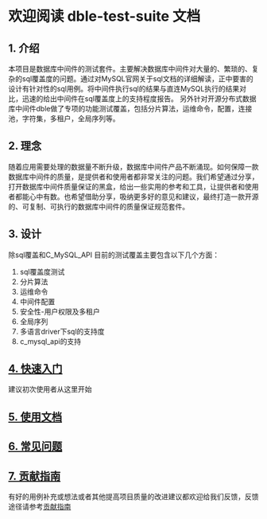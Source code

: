 # 欢迎阅读 dble-test-suite 文档

## 1. 介绍

本项目是数据库中间件的测试套件。主要解决数据库中间件对大量的、繁琐的、复杂的sql覆盖度的问题。通过对MySQL官网关于sql文档的详细解读，正中要害的设计有针对性的sql用例。将中间件执行sql的结果与直连MySQL执行的结果对比，迅速的给出中间件在sql覆盖度上的支持程度报告。
另外针对开源分布式数据库中间件dble做了专项的功能测试覆盖，包括分片算法，运维命令，配置，连接池，字符集，多租户，全局序列等。

## 2. 理念

随着应用需要处理的数据量不断升级，数据库中间件产品不断涌现。如何保障一款数据库中间件的质量，是提供者和使用者都非常关注的问题。我们希望通过分享，打开数据库中间件质量保证的黑盒，给出一些实用的参考和工具，让提供者和使用者都能心中有数。也希望借助分享，吸纳更多好的意见和建议，最终打造一款开源的、可复制、可执行的数据库中间件的质量保证规范套件。

## 3. 设计

除sql覆盖和C_MySQL_API
目前的测试覆盖主要包含以下几个方面：

1. sql覆盖度测试
2. 分片算法
3. 运维命令
4. 中间件配置
5. 安全性-用户权限及多租户
6. 全局序列
7. 多语言driver下sql的支持度
8. c_mysql_api的支持

## [4. 快速入门](./QUICKSTART.md)
  建议初次使用者从这里开始
  
## [5. 使用文档](./manuals.md)
## [6. 常见问题](./FAQ.md)
## [7. 贡献指南](./CONTRIBUTING.md)
有好的用例补充或想法或者其他提高项目质量的改进建议都欢迎给我们反馈，反馈途径请参考[贡献指南](./CONTRIBUTING.md)

